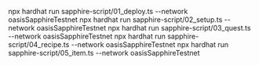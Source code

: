 npx hardhat run sapphire-script/01_deploy.ts --network oasisSapphireTestnet
npx hardhat run sapphire-script/02_setup.ts --network oasisSapphireTestnet
npx hardhat run sapphire-script/03_quest.ts --network oasisSapphireTestnet
npx hardhat run sapphire-script/04_recipe.ts --network oasisSapphireTestnet
npx hardhat run sapphire-script/05_item.ts --network oasisSapphireTestnet